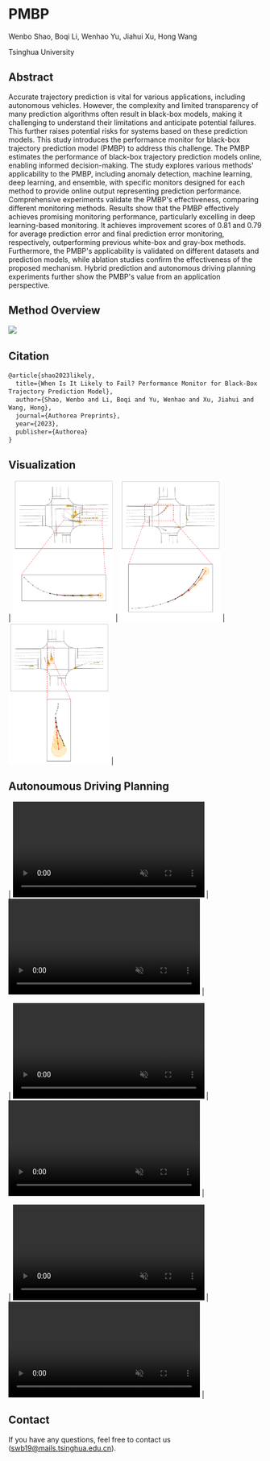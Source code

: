 # PMBP

[//]: # ([Wenbo Shao]&#40;https://scholar.google.com/citations?user=nJgFCn0AAAAJ&hl=zh-CN&oi=ao&#41;)
Wenbo Shao, Boqi Li, Wenhao Yu, Jiahui Xu, Hong Wang

Tsinghua University

## Abstract
Accurate trajectory prediction is vital for various applications, including autonomous vehicles. However, the complexity and limited transparency of many prediction algorithms often result in black-box models, making it challenging to understand their limitations and anticipate potential failures. This further raises potential risks for systems based on these prediction models. This study introduces the performance monitor for black-box trajectory prediction model (PMBP) to address this challenge. The PMBP estimates the performance of black-box trajectory prediction models online, enabling informed decision-making. The study explores various methods' applicability to the PMBP, including anomaly detection, machine learning, deep learning, and ensemble, with specific monitors designed for each method to provide online output representing prediction performance. Comprehensive experiments validate the PMBP's effectiveness, comparing different monitoring methods.
Results show that the PMBP effectively achieves promising monitoring performance, particularly excelling in deep learning-based monitoring. It achieves improvement scores of 0.81 and 0.79 for average prediction error and final prediction error monitoring, respectively, outperforming previous white-box and gray-box methods. Furthermore, the PMBP's applicability is validated on different datasets and prediction models, while ablation studies confirm the effectiveness of the proposed mechanism. Hybrid prediction and autonomous driving planning experiments further show the PMBP's value from an application perspective. 

## Method Overview

<img src="./src/S1.png">

## Citation
```
@article{shao2023likely,
  title={When Is It Likely to Fail? Performance Monitor for Black-Box Trajectory Prediction Model},
  author={Shao, Wenbo and Li, Boqi and Yu, Wenhao and Xu, Jiahui and Wang, Hong},
  journal={Authorea Preprints},
  year={2023},
  publisher={Authorea}
}
```

## Visualization
| <img src="./src/vis_pic_01.png" width="200px"> | <img src="./src/vis_pic_02.png" width="200px"> | <img src="./src/vis_pic_03.png" width="200px"> |


## Autonoumous Driving Planning
| <video muted controls width=380> <source src="./src/planning_05.mp4"  type="video/mp4"> </video> | <video muted controls width=380> <source src="./src/planning_06.mp4"  type="video/mp4"> </video> |

| <video muted controls width=380> <source src="./src/planning_01.mp4"  type="video/mp4"> </video> | <video muted controls width=380> <source src="./src/planning_02.mp4"  type="video/mp4"> </video> |

| <video muted controls width=380> <source src="./src/planning_03.mp4"  type="video/mp4"> </video> | <video muted controls width=380> <source src="./src/planning_04.mp4"  type="video/mp4"> </video> |


## Contact
If you have any questions, feel free to contact us (swb19@mails.tsinghua.edu.cn).
